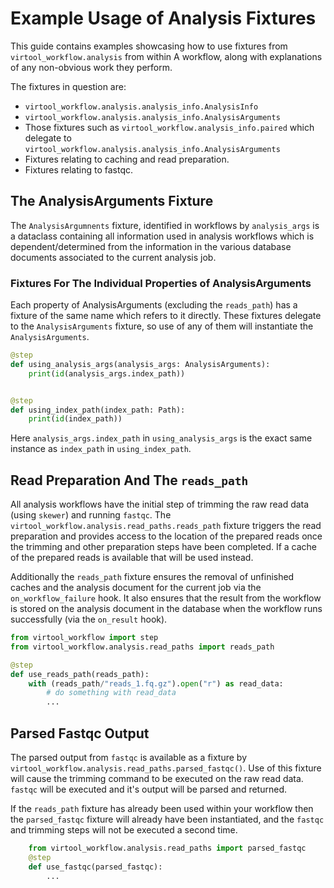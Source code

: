 # Example Usage of Analysis Fixtures

This guide contains examples showcasing how to use fixtures from `virtool_workflow.analysis` from within
A workflow, along with explanations of any non-obvious work they perform. 

The fixtures in question are:

- `virtool_workflow.analysis.analysis_info.AnalysisInfo`
- `virtool_workflow.analysis.analysis_info.AnalysisArguments`
- Those fixtures such as `virtool_workflow.analysis_info.paired` which 
  delegate to `virtool_workflow.analysis.analysis_info.AnalysisArguments`
- Fixtures relating to caching and read preparation. 
- Fixtures relating to fastqc.

## The AnalysisArguments Fixture

The `AnalysisArgumnents` fixture, identified in workflows by `analysis_args` is a dataclass containing 
all information used in analysis workflows which is dependent/determined from the information in the 
various database documents associated to the current analysis job. 

### Fixtures For The Individual Properties of AnalysisArguments

Each property of AnalysisArguments (excluding the `reads_path`) has a fixture of the same name which refers to 
it directly. These fixtures delegate to the `AnalysisArguments` fixture, so use of any of them will instantiate 
the `AnalysisArguments`.

```python
@step
def using_analysis_args(analysis_args: AnalysisArguments):
    print(id(analysis_args.index_path))


@step
def using_index_path(index_path: Path):
    print(id(index_path))
```

Here `analysis_args.index_path` in `using_analysis_args` is the exact same instance as `index_path` in `using_index_path`.


## Read Preparation And The `reads_path`

All analysis workflows have the initial step of trimming the raw read data (using `skewer`) and 
running `fastqc`. The `virtool_workflow.analysis.read_paths.reads_path` fixture triggers the read preparation
and provides access to the location of the prepared reads once the trimming and other preparation steps have been 
completed. If a cache of the prepared reads is available that will be used instead. 

Additionally the `reads_path` fixture ensures the removal of unfinished caches and the analysis document for the 
current job via the `on_workflow_failure` hook. It also ensures that the result from the workflow is stored on the 
analysis document in the database when the workflow runs successfully (via the `on_result` hook). 

```python
from virtool_workflow import step
from virtool_workflow.analysis.read_paths import reads_path

@step
def use_reads_path(reads_path):
    with (reads_path/"reads_1.fq.gz").open("r") as read_data:
        # do something with read_data
        ...
```


## Parsed Fastqc Output

The parsed output from `fastqc` is available as a fixture by `virtool_workflow.analysis.read_paths.parsed_fastqc()`.
Use of this fixture will cause the trimming command to be executed on the raw read data. `fastqc` will be executed 
and it's output will be parsed and returned. 

If the `reads_path` fixture has already been used within your workflow then the `parsed_fastqc` fixture will already
have been instantiated, and the `fastqc` and trimming steps will not be executed a second time.

```python
    from virtool_workflow.analysis.read_paths import parsed_fastqc
    @step
    def use_fastqc(parsed_fastqc):
        ...
```

